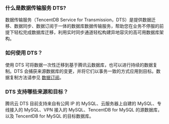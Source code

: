 ### 什么是数据传输服务 DTS?
数据传输服务（TencentDB Service for Transmission，DTS）是提供数据迁移、数据同步、数据订阅于一体的数据库数据传输服务，帮助您在业务不停服的前提下轻松完成数据库迁移，利用实时同步通道轻松构建异地容灾的高可用数据库架构。

### 如何使用 DTS？
使用 DTS 可将数据一次性迁移到基于腾讯云数据库，也可以进行持续的数据复制。DTS 会捕获来源数据库的变更，并将它们以事务一致的方式应用到目标。数据复制方法请参见 [数据订阅](https://intl.cloud.tencent.com/document/product/571/8776)。

### DTS 支持哪些来源和目标？
腾讯云 DTS 目前支持来自有公网 IP 的 MySQL、云服务器上自建的 MySQL、专线接入的 MySQL、VPN 接入的 MySQL、TencentDB for MySQL 的源数据库，以及 TencentDB for MySQL 的目标数据库。
